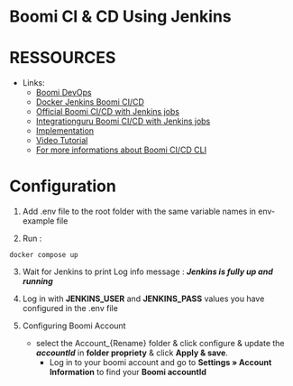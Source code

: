 # Boomi CI & CD Using Jenkins

# RESSOURCES

* Links: 
    * [Boomi DevOps](https://boomi.com/form/devops-assets-success/)
    * [Docker Jenkins Boomi CI/CD](https://hub.docker.com/r/boomicicd/jenkins) 
    * [Official Boomi CI/CD with Jenkins jobs](https://github.com/OfficialBoomi/boomicicd-jenkinsjobs)
    * [Integrationguru Boomi CI/CD with Jenkins jobs](https://github.com/integrationguru/boomicicd-jenkinsjobs)
    * [Implementation](https://community.boomi.com/s/article/Boomi-CI-CD-Reference-Implementation)
    * [Video Tutorial](https://www.youtube.com/watch?v=DZgJgCw6Z7s)
    * [For more informations about Boomi CI/CD CLI](https://github.com/OfficialBoomi/boomicicd-cli)

# Configuration

1. Add .env file to the root folder with the same variable names in env-example file

2. Run : 
```
docker compose up
```

3. Wait for Jenkins to print Log info message : ***Jenkins is fully up and running***

4. Log in with **JENKINS_USER** and **JENKINS_PASS** values you have configured in the .env file

5. Configuring Boomi Account
    * select the Account_{Rename} folder & click configure & update the ***accountId*** in **folder propriety** & click **Apply & save**.
        * Log in to your boomi account and go to **Settings » Account Information** to find your  **Boomi __accountId__**